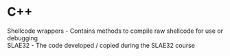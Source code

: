 # C++  
Shellcode wrappers - Contains methods to compile raw shellcode for use or debugging  
SLAE32 - The code developed / copied during the SLAE32 course  
